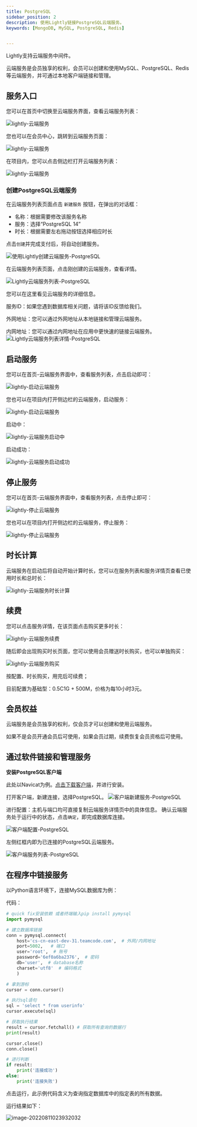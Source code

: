 ```yaml
---
title: PostgreSQL
sidebar_position: 2
description: 使用Lightly链接PostgreSQL云端服务。
keywords: [MongoDB, MySQL, PostgreSQL, Redis]


---
```


<head>
  <title>PostgreSQL - Lightly官方文档</title>
</head>

Lightly支持云端服务中间件。

云端服务是会员独享的权利，会员可以创建和使用MySQL、PostgreSQL、Redis等云端服务，并可通过本地客户端链接和管理。



## 服务入口

您可以在首页中切换至云端服务界面，查看云端服务列表：

![lightly-云端服务](https://static01.teamcode.com/docs/202208121745129.png)

您也可以在会员中心，跳转到云端服务页面：

![lightly-云端服务](https://static01.teamcode.com/docs/202208121747499.png)

在项目内，您可以点击侧边栏打开云端服务列表：

![lightly-云端服务](https://static01.teamcode.com/docs/202208121800909.png)



### 创建PostgreSQL云端服务

在云端服务列表页面点击 <code>新建服务</code> 按钮，在弹出的对话框：

- 名称：根据需要修改该服务名称
- 服务：选择“PostgreSQL 14”
- 时长：根据需要左右拖动按钮选择相应时长

点击<code>创建</code>并完成支付后，将自动创建服务。

![使用Lightly创建云端服务-PostgreSQL](http://static01.teamcode.com/docs/20220809135135.png)

在云端服务列表页面，点击刚创建的云端服务，查看详情。

![Lightly云端服务列表-PostgreSQL](http://static01.teamcode.com/docs/20220809135721.png)

您可以在这里看见云端服务的详细信息。

服务ID：如果您遇到数据库相关问题，请将该ID反馈给我们。

外网地址：您可以通过外网地址从本地链接和管理云端服务。

内网地址：您可以通过内网地址在应用中更快速的链接云端服务。![Lightly云端服务列表详情-PostgreSQL](https://static01.teamcode.com/docs/202208110216032.png)



## 启动服务

您可以在首页-云端服务界面中，查看服务列表，点击启动即可：

![lightly-启动云端服务](https://static01.teamcode.com/docs/202208121802168.png)

您也可以在项目内打开侧边栏的云端服务，启动服务：

![lightly-启动云端服务](https://static01.teamcode.com/docs/202208121825606.png)

启动中：

![lightly-云端服务启动中](https://static01.teamcode.com/docs/202208121803774.png)

启动成功：

![lightly-云端服务启动成功](https://static01.teamcode.com/docs/202208121803209.png)

## 停止服务

您可以在首页-云端服务界面中，查看服务列表，点击停止即可：

![lightly-停止云端服务](https://static01.teamcode.com/docs/202208121826800.png)

您也可以在项目内打开侧边栏的云端服务，停止服务：

![lightly-停止云端服务](https://static01.teamcode.com/docs/202208121825899.png)



## 时长计算

云端服务在启动后将自动开始计算时长，您可以在服务列表和服务详情页查看已使用时长和总时长：

![lightly-云端服务时长计算](https://static01.teamcode.com/docs/202208121828770.png)



## 续费

您可以点击服务详情，在该页面点击购买更多时长：

![lightly-云端服务续费](https://static01.teamcode.com/docs/202208121829606.png)

随后即会出现购买时长页面，您可以使用会员赠送时长购买，也可以单独购买：

![lightly-云端服务购买](https://static01.teamcode.com/docs/202208121829462.png)

按配置、时长购买，用完后可续费；

目前配置为基础型：0.5C1G + 500M，价格为每10小时3元。



## 会员权益

云端服务是会员独享的权利，仅会员才可以创建和使用云端服务。

如果不是会员开通会员后可使用，如果会员过期，续费恢复会员资格后可使用。



## 通过软件链接和管理服务

**安装PostgreSQL客户端**

此处以Navicat为例。<a href="http://www.navicat.com.cn/">点击下载客户端</a>，并进行安装。

打开客户端，新建连接，选择PostgreSQL。  ![客户端新建服务-PostgreSQL](http://static01.teamcode.com/docs/20220809140748.png)

进行配置：主机与端口均可直接复制云端服务详情页中的具体信息。
确认云端服务处于运行中的状态，点击<code>确定</code>，即完成数据库连接。

![客户端配置-PostgreSQL](http://static01.teamcode.com/docs/20220809144028.png)


左侧红框内即为已连接的PostgreSQL云端服务。

![客户端服务列表-PostgreSQL](http://static01.teamcode.com/docs/20220809140944.png)



## 在程序中链接服务

以Python语言环境下，连接MySQL数据库为例：

代码：

```python
# quick fix安装依赖 或者终端输入pip install pymysql
import pymysql

# 建立数据库链接
conn = pymysql.connect(
    host='cs-cn-east-dev-31.teamcode.com',  # 外网/内网地址
    port=5002,   # 端口
    user='root',  # 账号
    password='6ef0a6ba2376',  # 密码
    db='user',  # database名称
    charset='utf8'  # 编码格式
    )

# 拿到游标
cursor = conn.cursor()

# 执行sql语句
sql = 'select * from userinfo'
cursor.execute(sql)

# 获取执行结果
result = cursor.fetchall() # 获取所有查询的数据行
print(result)

cursor.close()
conn.close()

# 进行判断
if result:
    print('连接成功')
else:
    print('连接失败')

```

点击运行，此示例代码含义为查询指定数据库中的指定表的所有数据。

运行结果如下：

![image-20220811023932032](https://static01.teamcode.com/docs/202208110239346.png)